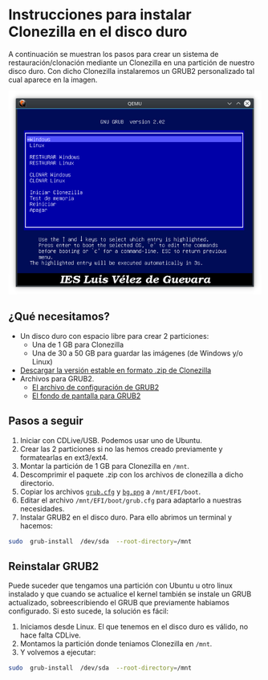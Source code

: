 # Instrucciones para instalar Clonezilla en el disco duro

A continuación se muestran los pasos para crear un sistema de restauración/clonación mediante un Clonezilla en una partición de nuestro disco duro. Con dicho Clonezilla instalaremos un GRUB2 personalizado tal cual aparece en la imagen.

![Clonezilla en disco duro](screenshots/clonezilla.png)

## ¿Qué necesitamos?

- Un disco duro con espacio libre para crear 2 particiones:
  - Una de 1 GB para Clonezilla
  - Una de 30 a 50 GB para guardar las imágenes (de Windows y/o Linux)
- [Descargar la versión estable en formato .zip de Clonezilla](http://clonezilla.org/downloads/download.php?branch=stable)
- Archivos para GRUB2.
  - [El archivo de configuración de GRUB2](clonezilla/grub.cfg)
  - [El fondo de pantalla para GRUB2](clonezilla/bg.png)

## Pasos a seguir

1. Iniciar con CDLive/USB. Podemos usar uno de Ubuntu.
2. Crear las 2 particiones si no las hemos creado previamente y formatearlas en ext3/ext4.
3. Montar la partición de 1 GB para Clonezilla en `/mnt`.
4. Descomprimir el paquete .zip con los archivos de clonezilla a dicho directorio.
5. Copiar los archivos [`grub.cfg`](clonezilla/grub.cfg) y [`bg.png`](clonezilla/bg.png) a `/mnt/EFI/boot`. 
6. Editar el archivo `/mnt/EFI/boot/grub.cfg` para adaptarlo a nuestras necesidades.
7. Instalar GRUB2 en el disco duro. Para ello abrimos un terminal y hacemos:
```bash
sudo  grub-install  /dev/sda  --root-directory=/mnt
```

## Reinstalar GRUB2

Puede suceder que tengamos una partición con Ubuntu u otro linux instalado y que cuando se actualice el kernel también se instale un GRUB actualizado, sobreescribiendo el GRUB que previamente habiamos configurado. Si esto sucede, la solución es fácil:

1. Iniciamos desde Linux. El que tenemos en el disco duro es válido, no hace falta CDLive.
2. Montamos la partición donde teniamos Clonezilla en `/mnt`.
3. Y volvemos a ejecutar:
```bash
sudo  grub-install  /dev/sda  --root-directory=/mnt
```

